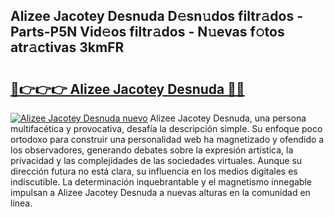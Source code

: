 ## Alizee Jacotey Desnuda D𝚎sn𝚞dos filtr𝚊dos - Parts-P5N Vid𝚎os filtr𝚊dos - N𝚞evas f𝚘tos atr𝚊ctivas 3kmFR

# <h2><a href="http://mb5gkt.tromn.icu/?c=Alizee+Jacotey+Desnuda">🔗👉👉👉 Alizee Jacotey Desnuda 🔗🔗</a></h2>

[![Alizee Jacotey Desnuda nuevo](https://i.imgur.com/pEAQMta.gif)](http://mb5gkt.tromn.icu/?c=Alizee+Jacotey+Desnuda)
Alizee Jacotey Desnuda, una persona multifacética y provocativa, desafía la descripción simple. Su enfoque poco ortodoxo para construir una personalidad web ha magnetizado y ofendido a los observadores, generando debates sobre la expresión artística, la privacidad y las complejidades de las sociedades virtuales. Aunque su dirección futura no está clara, su influencia en los medios digitales es indiscutible. La determinación inquebrantable y el magnetismo innegable impulsan a Alizee Jacotey Desnuda a nuevas alturas en la comunidad en línea.
